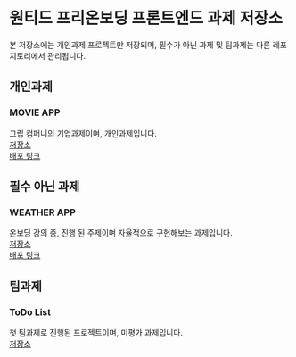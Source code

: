 # 원티드 프리온보딩 프론트엔드 과제 저장소
본 저장소에는 개인과제 프로젝트만 저장되며, 필수가 아닌 과제 및 팀과제는 다른 레포지토리에서 관리됩니다.

## 개인과제
### MOVIE APP
그립 컴퍼니의 기업과제이며, 개인과제입니다.  
[저장소](https://github.com/solchan98/wanted-pre-onboarding-assignment/tree/main/movie-app)  
[배포 링크](https://solchan.shop/movie-app/main)  

## 필수 아닌 과제
### WEATHER APP  
온보딩 강의 중, 진행 된 주제이며 자율적으로 구현해보는 과제입니다.  
[저장소](https://github.com/solchan98/weather-app)  
[배포 링크](https://solchan.shop/weather-app/main)  

## 팀과제  
### ToDo List  
첫 팀과제로 진행된 프로젝트이며, 미평가 과제입니다.  
[저장소](https://github.com/wanted-pre-onboarding-FE-01/Todo-List-App)  
